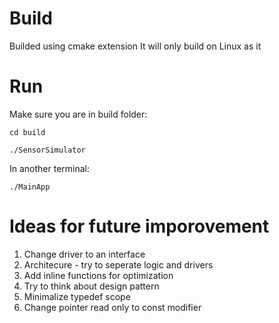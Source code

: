 # Build
Builded using cmake extension
It will only build  on Linux as it 

# Run 
Make sure you are in build folder:
```
cd build
```

```
./SensorSimulator
```

In another terminal: 

```
./MainApp
```

# Ideas for future imporovement
 1. Change driver to an interface
 2. Architecure - try to seperate logic and drivers
 3. Add inline functions for optimization
 4. Try to think about design pattern
 5. Minimalize typedef scope
 6. Change pointer read only to const modifier

